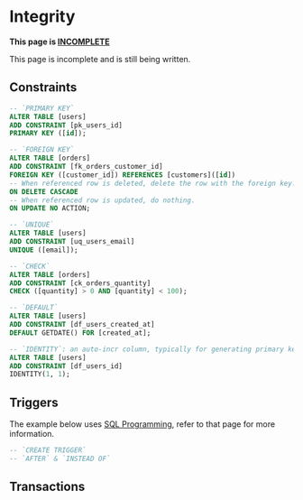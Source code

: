 # Integrity

<div class="warning">

**This page is <u>INCOMPLETE</u>**

This page is incomplete and is still being written.

</div>

## Constraints

```sql
-- `PRIMARY KEY`
ALTER TABLE [users]
ADD CONSTRAINT [pk_users_id]
PRIMARY KEY ([id]);

-- `FOREIGN KEY`
ALTER TABLE [orders]
ADD CONSTRAINT [fk_orders_customer_id]
FOREIGN KEY ([customer_id]) REFERENCES [customers]([id])
-- When referenced row is deleted, delete the row with the foreign key.
ON DELETE CASCADE
-- When referenced row is updated, do nothing.
ON UPDATE NO ACTION;

-- `UNIQUE`
ALTER TABLE [users]
ADD CONSTRAINT [uq_users_email]
UNIQUE ([email]);

-- `CHECK`
ALTER TABLE [orders]
ADD CONSTRAINT [ck_orders_quantity]
CHECK ([quantity] > 0 AND [quantity] < 100);

-- `DEFAULT`
ALTER TABLE [users]
ADD CONSTRAINT [df_users_created_at]
DEFAULT GETDATE() FOR [created_at];

-- `IDENTITY`: an auto-incr column, typically for generating primary keys.
ALTER TABLE [users]
ADD CONSTRAINT [df_users_id]
IDENTITY(1, 1);
```

## Triggers

The example below uses [SQL Programming](programming.md), refer to that page
for more information.

```sql
-- `CREATE TRIGGER`
-- `AFTER` & `INSTEAD OF`
```

## Transactions

```sql
```
